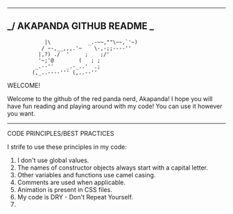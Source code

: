 ----------------------------
_/ AKAPANDA GITHUB README \_
----------------------------              

                |\            _.-~~,""\~~,`'~)  
               / ~-,__,,,.'~    \-,-;;----''   
              |,?) ./  '     ;    ;/'               
              '~;'@        (   ; ;               
             _.--''    _.-_..'  .;              
            (,_..----''' (,..--''                                                                                        

WELCOME!

Welcome to the github of the red panda nerd, Akapanda! I hope you will have fun
reading and playing around with my code! You can use it however you want.

----------------------------

CODE PRINCIPLES/BEST PRACTICES

I strife to use these principles in my code:
1. I don't use global values.
2. The names of constructor objects always start with a capital letter.
3. Other variables and functions use camel casing.
4. Comments are used when applicable.
5. Animation is present in CSS files.
6. My code is DRY - Don't Repeat Yourself.
7. <script src=filename.js> tags should be placed as late in the body of the html file as possible.
8. Indentation: I Use tabs, no spaces.
9. I Always use var when creating a new variable.
10. I don't end arrays or objects with a , .
11. A name can only use the characters a-z, A-Z, 0-9. _ - . $ and / are forbidden.
12. Varbible names and comments are written in English.
12. I should have fun writing the code I write!

----------------------------

CMD, Amsterdam university of Applied Sciences, Front End Development 2014